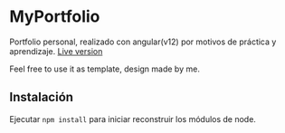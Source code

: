 # MyPortfolio

Portfolio personal, realizado con angular(v12) por motivos de práctica y aprendizaje.
 [Live version](devceron.tech)

Feel free to use it as template, design made by me.

## Instalación

Ejecutar `npm install` para iniciar reconstruir los módulos de node.
